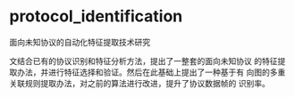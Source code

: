 # protocol_identification

面向未知协议的自动化特征提取技术研究

文结合已有的协议识别和特征分析方法，提出了一整套的面向未知协议
的特征提取办法，并进行特征选择和验证。然后在此基础上提出了一种基于有
向图的多重关联规则提取办法，对之前的算法进行改进，提升了协议数据帧的
识别率。
